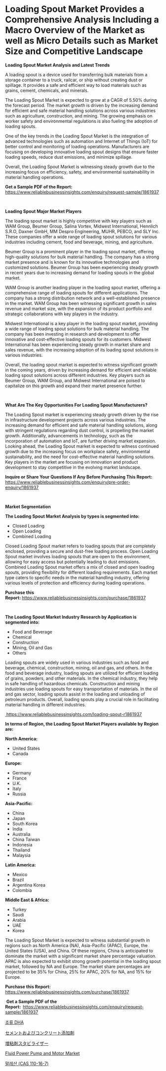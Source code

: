 <p><h1>Loading Spout Market Provides a Comprehensive Analysis Including a Macro Overview of the Market as well as Micro Details such as Market Size and Competitive Landscape</h1></p><p><strong>Loading Spout Market Analysis and Latest Trends</strong></p>
<p><p>A loading spout is a device used for transferring bulk materials from a storage container to a truck, railcar, or ship without creating dust or spillage. It provides a safe and efficient way to load materials such as grains, cement, chemicals, and minerals.</p><p>The Loading Spout Market is expected to grow at a CAGR of 5.50% during the forecast period. The market growth is driven by the increasing demand for efficient and safe material handling solutions across various industries such as agriculture, construction, and mining. The growing emphasis on worker safety and environmental regulations is also fueling the adoption of loading spouts.</p><p>One of the key trends in the Loading Spout Market is the integration of advanced technologies such as automation and Internet of Things (IoT) for better control and monitoring of loading operations. Manufacturers are focusing on developing innovative loading spout designs that ensure faster loading speeds, reduce dust emissions, and minimize spillage.</p><p>Overall, the Loading Spout Market is witnessing steady growth due to the increasing focus on efficiency, safety, and environmental sustainability in material handling operations.</p></p>
<p><strong>Get a Sample PDF of the Report:&nbsp;</strong> <a href="https://www.reliablebusinessinsights.com/enquiry/request-sample/1861937">https://www.reliablebusinessinsights.com/enquiry/request-sample/1861937</a></p>
<p>&nbsp;</p>
<p><strong>Loading Spout Major Market Players</strong></p>
<p><p>The loading spout market is highly competitive with key players such as WAM Group, Beumer Group, Salina Vortex, Midwest International, Hennlich S.R.O, Daxner GmbH, MM Despro Engineering, MUHR, PEBCO, and SLY Inc. These companies offer a wide range of loading spout solutions for various industries including cement, food and beverage, mining, and agriculture. </p><p>Beumer Group is a prominent player in the loading spout market, offering high-quality solutions for bulk material handling. The company has a strong market presence and is known for its innovative technologies and customized solutions. Beumer Group has been experiencing steady growth in recent years due to increasing demand for loading spouts in the global market.</p><p>WAM Group is another leading player in the loading spout market, offering a comprehensive range of loading spouts for different applications. The company has a strong distribution network and a well-established presence in the market. WAM Group has been witnessing significant growth in sales revenue and market size, with the expansion of its product portfolio and strategic collaborations with key players in the industry.</p><p>Midwest International is a key player in the loading spout market, providing a wide range of loading spout solutions for bulk material handling. The company has been investing in research and development to offer innovative and cost-effective loading spouts for its customers. Midwest International has been experiencing steady growth in market share and sales revenue, with the increasing adoption of its loading spout solutions in various industries.</p><p>Overall, the loading spout market is expected to witness significant growth in the coming years, driven by increasing demand for efficient and reliable loading spout solutions across different industries. Key players such as Beumer Group, WAM Group, and Midwest International are poised to capitalize on this growth and expand their market presence further.</p></p>
<p>&nbsp;</p>
<p><strong>What Are The Key Opportunities For Loading Spout Manufacturers?</strong></p>
<p><p>The Loading Spout market is experiencing steady growth driven by the rise in infrastructure development projects across various industries. The increasing demand for efficient and safe material handling solutions, along with stringent regulations regarding dust control, is propelling the market growth. Additionally, advancements in technology, such as the incorporation of automation and IoT, are further driving market expansion. Looking ahead, the Loading Spout market is expected to witness continued growth due to the increasing focus on workplace safety, environmental sustainability, and the need for cost-effective material handling solutions. Key players in the market are focusing on innovation and product development to stay competitive in the evolving market landscape.</p></p>
<p><strong>Inquire or Share Your Questions If Any Before Purchasing This Report:</strong> <a href="https://www.reliablebusinessinsights.com/enquiry/pre-order-enquiry/1861937">https://www.reliablebusinessinsights.com/enquiry/pre-order-enquiry/1861937</a></p>
<p>&nbsp;</p>
<p><strong>Market Segmentation</strong></p>
<p><strong>The Loading Spout Market Analysis by types is segmented into:</strong></p>
<p><ul><li>Closed Loading</li><li>Open Loading</li><li>Combined Loading</li></ul></p>
<p><p>Closed Loading Spout market refers to loading spouts that are completely enclosed, providing a secure and dust-free loading process. Open Loading Spout market involves loading spouts that are open to the environment, allowing for easy access but potentially leading to dust emissions. Combined Loading Spout market offers a mix of closed and open loading spouts, providing flexibility for different loading requirements. Each market type caters to specific needs in the material handling industry, offering various levels of protection and efficiency during loading operations.</p></p>
<p><strong>Purchase this Report:&nbsp;</strong><a href="https://www.reliablebusinessinsights.com/purchase/1861937">https://www.reliablebusinessinsights.com/purchase/1861937</a></p>
<p>&nbsp;</p>
<p><strong>The Loading Spout Market Industry Research by Application is segmented into:</strong></p>
<p><ul><li>Food and Beverage</li><li>Chemical</li><li>Construction</li><li>Mining, Oil and Gas</li><li>Others</li></ul></p>
<p><p>Loading spouts are widely used in various industries such as food and beverage, chemical, construction, mining, oil and gas, and others. In the food and beverage industry, loading spouts are utilized for efficient loading of grains, powders, and other materials. In the chemical industry, they help in safe handling of hazardous chemicals. Construction and mining industries use loading spouts for easy transportation of materials. In the oil and gas sector, loading spouts assist in the loading and unloading of petroleum products. Overall, loading spouts play a crucial role in facilitating material handling in different industries.</p></p>
<p><a href="https://www.reliablebusinessinsights.com/loading-spout-r1861937">&nbsp;https://www.reliablebusinessinsights.com/loading-spout-r1861937</a></p>
<p><strong>In terms of Region, the Loading Spout Market Players available by Region are:</strong></p>
<p>
    <p> <strong> North America: </strong>
        <ul>
            <li>United States</li>
            <li>Canada</li>
        </ul>
        </p> 
    <p> <strong> Europe: </strong>
        <ul>
            <li>Germany</li>
            <li>France</li>
            <li>U.K.</li>
            <li>Italy</li>
            <li>Russia</li>
        </ul>
        </p> 
    <p> <strong> Asia-Pacific: </strong>
        <ul>
            <li>China</li>
            <li>Japan</li>
            <li>South Korea</li>
            <li>India</li>
            <li>Australia</li>
            <li>China Taiwan</li>
            <li>Indonesia</li>
            <li>Thailand</li>
            <li>Malaysia</li>
        </ul>
        </p> 
    <p> <strong> Latin America: </strong>
        <ul>
            <li>Mexico</li>
            <li>Brazil</li>
            <li>Argentina Korea</li>
            <li>Colombia</li>
        </ul>
        </p> 
    <p> <strong> Middle East & Africa: </strong>
        <ul>
            <li>Turkey</li>
            <li>Saudi</li>
            <li>Arabia</li>
            <li>UAE</li>
            <li>Korea</li>
        </ul>
    </p>
    </p>
<p><p>The Loading Spout Market is expected to witness substantial growth in regions such as North America (NA), Asia-Pacific (APAC), Europe, the United States (USA), and China. Of these regions, China is anticipated to dominate the market with a significant market share percentage valuation. APAC is also expected to exhibit strong growth potential in the loading spout market, followed by NA and Europe. The market share percentages are projected to be 35% for China, 25% for APAC, 20% for NA, and 15% for Europe.</p></p>
<p><strong>Purchase this Report: </strong><a href="https://www.reliablebusinessinsights.com/purchase/1861937">https://www.reliablebusinessinsights.com/purchase/1861937</a></p>
<p>&nbsp;<strong>Get a Sample PDF of the Report:&nbsp;&nbsp;</strong><a href="https://www.reliablebusinessinsights.com/enquiry/request-sample/1861937">https://www.reliablebusinessinsights.com/enquiry/request-sample/1861937</a></p>
<p><strong></strong></p>
<p><p><a href="https://github.com/TrevorKruvalis5678/Market-Research-Report-List-2/blob/main/1817771162322.md">조류 DHA</a></p><p><a href="https://github.com/LizaHeller2023/Market-Research-Report-List-1/blob/main/3110639152349.md">セメントおよびコンクリート添加剤</a></p><p><a href="https://github.com/deonnorth8/Market-Research-Report-List-1/blob/main/9937488152348.md">増粘剤スタビライザー</a></p><p><a href="https://github.com/sleepman642/Market-Research-Report-List-1/blob/main/fluid-power-pump-and-motor-market.md">Fluid Power Pump and Motor Market</a></p><p><a href="https://github.com/joannescott9078/Market-Research-Report-List-1/blob/main/5113038162323.md">말레산 (CAS 110-16-7)</a></p></p>